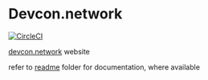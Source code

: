 # Devcon.network

[![CircleCI](https://circleci.com/gh/devcon-london/website.svg?style=svg)](https://circleci.com/gh/devcon-london/website)

[devcon.network](https://devcon.network/) website

refer to [readme](./readme) folder for documentation, where available
